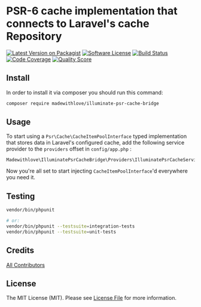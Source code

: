 # PSR-6 cache implementation that connects to Laravel's cache Repository

[![Latest Version on Packagist](https://img.shields.io/packagist/v/madewithlove/illuminate-psr-cache-bridge.svg?style=flat-square)](https://packagist.org/packages/madewithlove/illuminate-psr-cache-bridge)
[![Software License](https://img.shields.io/badge/license-MIT-brightgreen.svg?style=flat-square)](LICENSE.md)
[![Build Status](https://img.shields.io/travis/madewithlove/illuminate-psr-cache-bridge/master.svg?style=flat-square)](https://travis-ci.org/madewithlove/illuminate-psr-cache-bridge)
[![Code Coverage](https://img.shields.io/scrutinizer/coverage/g/madewithlove/illuminate-psr-cache-bridge.svg?style=flat-square)](https://scrutinizer-ci.com/g/madewithlove/illuminate-psr-cache-bridge)
[![Quality Score](https://img.shields.io/scrutinizer/g/madewithlove/illuminate-psr-cache-bridge.svg?style=flat-square)](https://scrutinizer-ci.com/g/madewithlove/illuminate-psr-cache-bridge)

## Install

In order to install it via composer you should run this command:

```bash
composer require madewithlove/illuminate-psr-cache-bridge
```

## Usage

To start using a `Psr\Cache\CacheItemPoolInterface` typed implementation that stores data in Laravel's configured cache, add the following service provider to the `providers` offset in `config/app.php` :

```
Madewithlove\IlluminatePsrCacheBridge\Providers\IlluminatePsrCacheServiceProvider::class,
```

Now you're all set to start injecting `CacheItemPoolInterface`'d everywhere you need it.

## Testing

``` bash
vendor/bin/phpunit

# or:
vendor/bin/phpunit --testsuite=integration-tests
vendor/bin/phpunit --testsuite=unit-tests
```

## Credits

[All Contributors](https://github.com/madewithlove/illuminate-psr-cache-bridge/contributors)

## License

The MIT License (MIT). Please see [License File](LICENSE) for more information.
